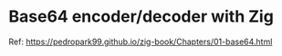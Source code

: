 # Base64 encoder/decoder with Zig

Ref: https://pedropark99.github.io/zig-book/Chapters/01-base64.html
